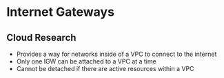 # Internet Gateways

## Cloud Research

- Provides a way for networks inside of a VPC to connect to the internet
- Only one IGW can be attached to a VPC at a time
- Cannot be detached if there are active resources within a VPC
